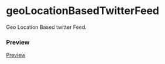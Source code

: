 # geoLocationBasedTwitterFeed
Geo Location Based twitter Feed.

### Preview
<a href="https://github.com/neroze/geoLocationBasedTwitterFeed/blob/master/map-based-twitter-feed.png"> Preview </a>
